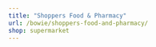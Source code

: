 ```yaml
---
title: "Shoppers Food & Pharmacy"
url: /bowie/shoppers-food-and-pharmacy/
shop: supermarket
---
```

